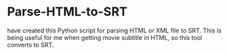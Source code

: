 # Parse-HTML-to-SRT
have created this Python script for parsing HTML or XML file to SRT. This is being useful for me when getting movie subtitle in HTML, so this tool converts to SRT.
